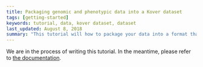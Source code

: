 ```yaml
---
title: Packaging genomic and phenotypic data into a Kover dataset
tags: [getting-started]
keywords: tutorial, data, kover dataset, dataset
last_updated: August 8, 2018
summary: "This tutorial will how to package your data into a format that is usable with Kover."
---
```


We are in the process of writing this tutorial. In the meantime, please refer to [the documentation](./doc_dataset.html).